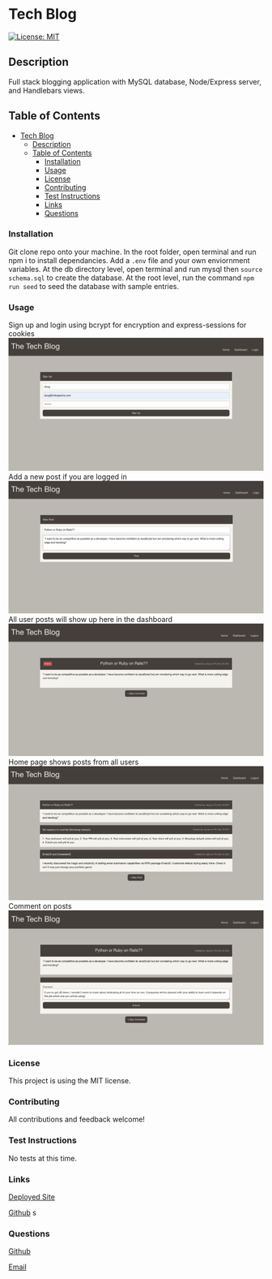 

# Tech Blog

[![License: MIT](https://img.shields.io/badge/License-MIT-yellow.svg)](https://opensource.org/licenses/MIT)

## Description

Full stack blogging application with MySQL database, Node/Express server, and Handlebars views.

## Table of Contents
- [Tech Blog](#tech-blog)
  - [Description](#description)
  - [Table of Contents](#table-of-contents)
    - [Installation](#installation)
    - [Usage](#usage)
    - [License](#license)
    - [Contributing](#contributing)
    - [Test Instructions](#test-instructions)
    - [Links](#links)
    - [Questions](#questions)

### Installation

 Git clone repo onto your machine. In the root folder, open terminal and run npm i to install dependancies. Add a `.env` file and your own enviornment variables. At the db directory level, open terminal and run mysql then `source schema.sql` to create the database. At the root level, run the command `npm run seed` to seed the database with sample entries.


### Usage  

Sign up and login using bcrypt for encryption and express-sessions for cookies  
![Signup](./public/assets/screenshots/signup.png)   
Add a new post if you are logged in  
![Signup](./public/assets/screenshots/new-post.png)  
All user posts will show up here in the dashboard  
![Signup](./public/assets/screenshots/user-posts.png)  
Home page shows posts from all users  
![Signup](./public/assets/screenshots/home-page.png)  
Comment on posts  
![Signup](./public/assets/screenshots/comment.png)  


### License

This project is using the MIT license.

### Contributing

All contributions and feedback welcome!

### Test Instructions

No tests at this time.

### Links

[Deployed Site](https://dimiter-tech-blog.herokuapp.com/)  

[Github](https://github.com/dimitermusic/tech-blog)
s
### Questions

[Github](https://www.github.com/dimitermusic)

[Email](mailto:dimitermusic@gmail.com)